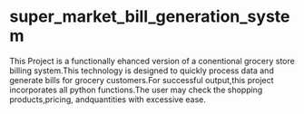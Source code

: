 # super_market_bill_generation_system

This Project is a functionally ehanced version of a conentional grocery store billing system.This technology is designed to quickly process data and generate bills for grocery customers.For successful output,this project incorporates all python functions.The user may check the shopping products,pricing, andquantities with excessive ease.
